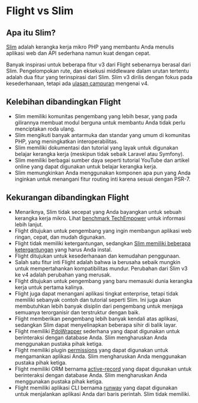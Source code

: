 # Flight vs Slim

## Apa itu Slim?
[Slim](https://slimframework.com) adalah kerangka kerja mikro PHP yang membantu Anda menulis aplikasi web dan API sederhana namun kuat dengan cepat.

Banyak inspirasi untuk beberapa fitur v3 dari Flight sebenarnya berasal dari Slim. Pengelompokan rute, dan eksekusi middleware dalam urutan tertentu adalah dua fitur yang terinspirasi dari Slim. Slim v3 dirilis dengan fokus pada kesederhanaan, tetapi ada 
[ulasan campuran](https://github.com/slimphp/Slim/issues/2770) mengenai v4.

## Kelebihan dibandingkan Flight

- Slim memiliki komunitas pengembang yang lebih besar, yang pada gilirannya membuat modul berguna untuk membantu Anda tidak perlu menciptakan roda ulang.
- Slim mengikuti banyak antarmuka dan standar yang umum di komunitas PHP, yang meningkatkan interoperabilitas.
- Slim memiliki dokumentasi dan tutorial yang layak untuk digunakan belajar kerangka kerja (meskipun tidak sebaik Laravel atau Symfony).
- Slim memiliki berbagai sumber daya seperti tutorial YouTube dan artikel online yang dapat digunakan untuk belajar kerangka kerja.
- Slim memungkinkan Anda menggunakan komponen apa pun yang Anda inginkan untuk menangani fitur routing inti karena sesuai dengan PSR-7.

## Kekurangan dibandingkan Flight

- Menariknya, Slim tidak secepat yang Anda bayangkan untuk sebuah kerangka kerja mikro. Lihat 
  [benchmark TechEmpower](https://www.techempower.com/benchmarks/#hw=ph&test=fortune&section=data-r22&l=zik073-cn3) 
  untuk informasi lebih lanjut.
- Flight ditujukan untuk pengembang yang ingin membangun aplikasi web ringan, cepat, dan mudah digunakan.
- Flight tidak memiliki ketergantungan, sedangkan [Slim memiliki beberapa ketergantungan](https://github.com/slimphp/Slim/blob/4.x/composer.json) yang harus Anda instal.
- Flight ditujukan untuk kesederhanaan dan kemudahan penggunaan.
- Salah satu fitur inti Flight adalah bahwa ia berusaha sebaik mungkin untuk mempertahankan kompatibilitas mundur. Perubahan dari Slim v3 ke v4 adalah perubahan yang merusak.
- Flight ditujukan untuk pengembang yang baru memasuki dunia kerangka kerja untuk pertama kalinya.
- Flight juga dapat menangani aplikasi tingkat enterprise, tetapi tidak memiliki sebanyak contoh dan tutorial seperti Slim.
  Ini juga akan membutuhkan lebih banyak disiplin dari pengembang untuk menjaga semuanya terorganisir dan terstruktur dengan baik.
- Flight memberikan pengembang lebih banyak kendali atas aplikasi, sedangkan Slim dapat menyelinapkan beberapa sihir di balik layar.
- Flight memiliki [PdoWrapper](/learn/pdo-wrapper) sederhana yang dapat digunakan untuk berinteraksi dengan database Anda. Slim mengharuskan Anda menggunakan pustaka pihak ketiga.
- Flight memiliki plugin [permissions](/awesome-plugins/permissions) yang dapat digunakan untuk mengamankan aplikasi Anda. Slim mengharuskan Anda menggunakan pustaka pihak ketiga.
- Flight memiliki ORM bernama [active-record](/awesome-plugins/active-record) yang dapat digunakan untuk berinteraksi dengan database Anda. Slim mengharuskan Anda menggunakan pustaka pihak ketiga.
- Flight memiliki aplikasi CLI bernama [runway](/awesome-plugins/runway) yang dapat digunakan untuk menjalankan aplikasi Anda dari baris perintah. Slim tidak memiliki.